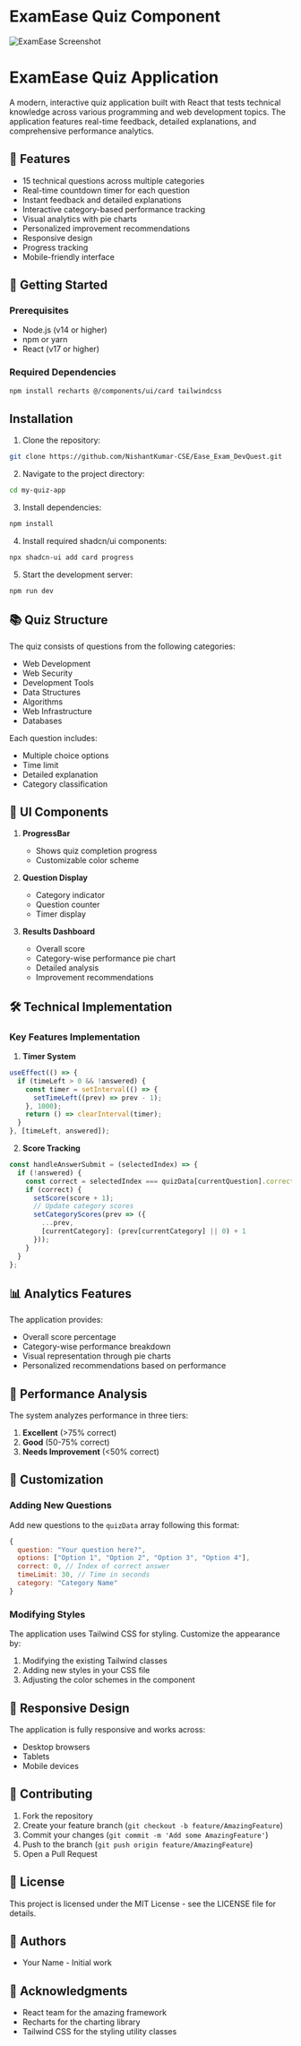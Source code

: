 # ExamEase Quiz Component

![ExamEase Screenshot](./images/exam_console.png)
# ExamEase Quiz Application

A modern, interactive quiz application built with React that tests technical knowledge across various programming and web development topics. The application features real-time feedback, detailed explanations, and comprehensive performance analytics.

## 🌟 Features

- 15 technical questions across multiple categories
- Real-time countdown timer for each question
- Instant feedback and detailed explanations
- Interactive category-based performance tracking
- Visual analytics with pie charts
- Personalized improvement recommendations
- Responsive design
- Progress tracking
- Mobile-friendly interface

## 🚀 Getting Started

### Prerequisites

- Node.js (v14 or higher)
- npm or yarn
- React (v17 or higher)

### Required Dependencies

```bash
npm install recharts @/components/ui/card tailwindcss
```

## Installation

1. Clone the repository:
```sh
git clone https://github.com/NishantKumar-CSE/Ease_Exam_DevQuest.git
```

2. Navigate to the project directory:
```sh
cd my-quiz-app
```

3. Install dependencies:
```sh
npm install
```

4. Install required shadcn/ui components:
```sh
npx shadcn-ui add card progress
```

5. Start the development server:
```sh
npm run dev
```

## 📚 Quiz Structure

The quiz consists of questions from the following categories:
- Web Development
- Web Security
- Development Tools
- Data Structures
- Algorithms
- Web Infrastructure
- Databases

Each question includes:
- Multiple choice options
- Time limit
- Detailed explanation
- Category classification

## 🎨 UI Components

1. **ProgressBar**
   - Shows quiz completion progress
   - Customizable color scheme

2. **Question Display**
   - Category indicator
   - Question counter
   - Timer display

3. **Results Dashboard**
   - Overall score
   - Category-wise performance pie chart
   - Detailed analysis
   - Improvement recommendations

## 🛠️ Technical Implementation

### Key Features Implementation

1. **Timer System**
```javascript
useEffect(() => {
  if (timeLeft > 0 && !answered) {
    const timer = setInterval(() => {
      setTimeLeft((prev) => prev - 1);
    }, 1000);
    return () => clearInterval(timer);
  }
}, [timeLeft, answered]);
```

2. **Score Tracking**
```javascript
const handleAnswerSubmit = (selectedIndex) => {
  if (!answered) {
    const correct = selectedIndex === quizData[currentQuestion].correct;
    if (correct) {
      setScore(score + 1);
      // Update category scores
      setCategoryScores(prev => ({
        ...prev,
        [currentCategory]: (prev[currentCategory] || 0) + 1
      }));
    }
  }
};
```

## 📊 Analytics Features

The application provides:
- Overall score percentage
- Category-wise performance breakdown
- Visual representation through pie charts
- Personalized recommendations based on performance

## 🎯 Performance Analysis

The system analyzes performance in three tiers:
1. **Excellent** (>75% correct)
2. **Good** (50-75% correct)
3. **Needs Improvement** (<50% correct)

## 🔧 Customization

### Adding New Questions

Add new questions to the `quizData` array following this format:
```javascript
{
  question: "Your question here?",
  options: ["Option 1", "Option 2", "Option 3", "Option 4"],
  correct: 0, // Index of correct answer
  timeLimit: 30, // Time in seconds
  category: "Category Name"
}
```

### Modifying Styles

The application uses Tailwind CSS for styling. Customize the appearance by:
1. Modifying the existing Tailwind classes
2. Adding new styles in your CSS file
3. Adjusting the color schemes in the component

## 📱 Responsive Design

The application is fully responsive and works across:
- Desktop browsers
- Tablets
- Mobile devices

## 🤝 Contributing

1. Fork the repository
2. Create your feature branch (`git checkout -b feature/AmazingFeature`)
3. Commit your changes (`git commit -m 'Add some AmazingFeature'`)
4. Push to the branch (`git push origin feature/AmazingFeature`)
5. Open a Pull Request

## 📝 License

This project is licensed under the MIT License - see the LICENSE file for details.

## 👥 Authors

- Your Name - Initial work

## 🙏 Acknowledgments

- React team for the amazing framework
- Recharts for the charting library
- Tailwind CSS for the styling utility classes
